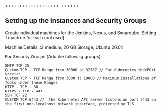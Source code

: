 






++++++++++++++++++++++++++

## Setting up the Instances and Security Groups

Create individual machines for the Jenkins, Nexus, and Sonarqube [Setting 1 machine for each tool used]

Machine Details: t2 medium; 20 GB Storage; Ubuntu 20.04

For Security Groups [Add the following groups]

```
SMTP TCP 25
Custom TCP - TCP Range from 30000 to 32767 // For Kubernetes NodePOrt Service
Custom TCP - TCP Range from 3000 to 10000 // Maximum Installations of Tools under these Ranges
HTTP - TCP - 80
HTTPS - TCP - 443
SSH TCP 22
CUSTOM TCP 6443 //  the Kubernetes API server listens on port 6443 on the first non-localhost network interface, protected by TLS
```
